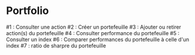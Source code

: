 # Portfolio
  #1 : Consulter une action
  #2 : Créer un portefeuille 
  #3 : Ajouter ou retirer action(s) du portefeuille
  #4 : Consulter performance du portefeuille
  #5 : Consulter un index 
  #6 : Comparer performances du portefeuille à celle d'un index 
  #7 : ratio de sharpre du portefeuille 
